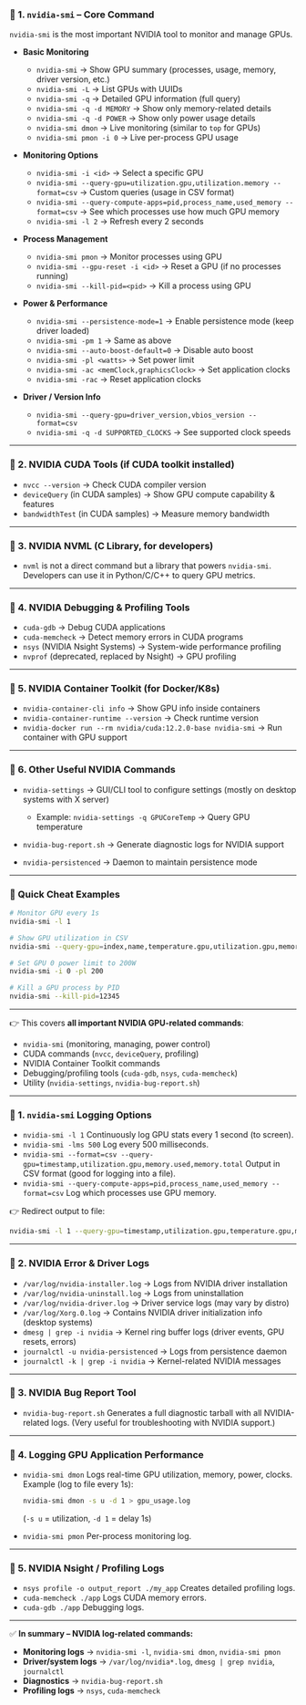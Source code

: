 ### 🔹 1. `nvidia-smi` – Core Command

`nvidia-smi` is the most important NVIDIA tool to monitor and manage GPUs.

* **Basic Monitoring**

  * `nvidia-smi` → Show GPU summary (processes, usage, memory, driver version, etc.)
  * `nvidia-smi -L` → List GPUs with UUIDs
  * `nvidia-smi -q` → Detailed GPU information (full query)
  * `nvidia-smi -q -d MEMORY` → Show only memory-related details
  * `nvidia-smi -q -d POWER` → Show only power usage details
  * `nvidia-smi dmon` → Live monitoring (similar to `top` for GPUs)
  * `nvidia-smi pmon -i 0` → Live per-process GPU usage

* **Monitoring Options**

  * `nvidia-smi -i <id>` → Select a specific GPU
  * `nvidia-smi --query-gpu=utilization.gpu,utilization.memory --format=csv`
    → Custom queries (usage in CSV format)
  * `nvidia-smi --query-compute-apps=pid,process_name,used_memory --format=csv`
    → See which processes use how much GPU memory
  * `nvidia-smi -l 2` → Refresh every 2 seconds

* **Process Management**

  * `nvidia-smi pmon` → Monitor processes using GPU
  * `nvidia-smi --gpu-reset -i <id>` → Reset a GPU (if no processes running)
  * `nvidia-smi --kill-pid=<pid>` → Kill a process using GPU

* **Power & Performance**

  * `nvidia-smi --persistence-mode=1` → Enable persistence mode (keep driver loaded)
  * `nvidia-smi -pm 1` → Same as above
  * `nvidia-smi --auto-boost-default=0` → Disable auto boost
  * `nvidia-smi -pl <watts>` → Set power limit
  * `nvidia-smi -ac <memClock,graphicsClock>` → Set application clocks
  * `nvidia-smi -rac` → Reset application clocks

* **Driver / Version Info**

  * `nvidia-smi --query-gpu=driver_version,vbios_version --format=csv`
  * `nvidia-smi -q -d SUPPORTED_CLOCKS` → See supported clock speeds

---

### 🔹 2. NVIDIA CUDA Tools (if CUDA toolkit installed)

* `nvcc --version` → Check CUDA compiler version
* `deviceQuery` (in CUDA samples) → Show GPU compute capability & features
* `bandwidthTest` (in CUDA samples) → Measure memory bandwidth

---

### 🔹 3. NVIDIA NVML (C Library, for developers)

* `nvml` is not a direct command but a library that powers `nvidia-smi`.
  Developers can use it in Python/C/C++ to query GPU metrics.

---

### 🔹 4. NVIDIA Debugging & Profiling Tools

* `cuda-gdb` → Debug CUDA applications
* `cuda-memcheck` → Detect memory errors in CUDA programs
* `nsys` (NVIDIA Nsight Systems) → System-wide performance profiling
* `nvprof` (deprecated, replaced by Nsight) → GPU profiling

---

### 🔹 5. NVIDIA Container Toolkit (for Docker/K8s)

* `nvidia-container-cli info` → Show GPU info inside containers
* `nvidia-container-runtime --version` → Check runtime version
* `nvidia-docker run --rm nvidia/cuda:12.2.0-base nvidia-smi` → Run container with GPU support

---

### 🔹 6. Other Useful NVIDIA Commands

* `nvidia-settings` → GUI/CLI tool to configure settings (mostly on desktop systems with X server)

  * Example: `nvidia-settings -q GPUCoreTemp` → Query GPU temperature
* `nvidia-bug-report.sh` → Generate diagnostic logs for NVIDIA support
* `nvidia-persistenced` → Daemon to maintain persistence mode

---

### 🔹 Quick Cheat Examples

```bash
# Monitor GPU every 1s
nvidia-smi -l 1

# Show GPU utilization in CSV
nvidia-smi --query-gpu=index,name,temperature.gpu,utilization.gpu,memory.used,memory.total --format=csv

# Set GPU 0 power limit to 200W
nvidia-smi -i 0 -pl 200

# Kill a GPU process by PID
nvidia-smi --kill-pid=12345
```

---

👉 This covers **all important NVIDIA GPU-related commands**:

* `nvidia-smi` (monitoring, managing, power control)
* CUDA commands (`nvcc`, `deviceQuery`, profiling)
* NVIDIA Container Toolkit commands
* Debugging/profiling tools (`cuda-gdb`, `nsys`, `cuda-memcheck`)
* Utility (`nvidia-settings`, `nvidia-bug-report.sh`)

---

### 🔹 1. `nvidia-smi` Logging Options

* `nvidia-smi -l 1`
  Continuously log GPU stats every 1 second (to screen).
* `nvidia-smi -lms 500`
  Log every 500 milliseconds.
* `nvidia-smi --format=csv --query-gpu=timestamp,utilization.gpu,memory.used,memory.total`
  Output in CSV format (good for logging into a file).
* `nvidia-smi --query-compute-apps=pid,process_name,used_memory --format=csv`
  Log which processes use GPU memory.

👉 Redirect output to file:

```bash
nvidia-smi -l 1 --query-gpu=timestamp,utilization.gpu,temperature.gpu,memory.used,memory.total --format=csv > gpu_log.csv
```

---

### 🔹 2. NVIDIA Error & Driver Logs

* `/var/log/nvidia-installer.log` → Logs from NVIDIA driver installation
* `/var/log/nvidia-uninstall.log` → Logs from uninstallation
* `/var/log/nvidia-driver.log` → Driver service logs (may vary by distro)
* `/var/log/Xorg.0.log` → Contains NVIDIA driver initialization info (desktop systems)
* `dmesg | grep -i nvidia` → Kernel ring buffer logs (driver events, GPU resets, errors)
* `journalctl -u nvidia-persistenced` → Logs from persistence daemon
* `journalctl -k | grep -i nvidia` → Kernel-related NVIDIA messages

---

### 🔹 3. NVIDIA Bug Report Tool

* `nvidia-bug-report.sh`
  Generates a full diagnostic tarball with all NVIDIA-related logs.
  (Very useful for troubleshooting with NVIDIA support.)

---

### 🔹 4. Logging GPU Application Performance

* `nvidia-smi dmon`
  Logs real-time GPU utilization, memory, power, clocks.
  Example (log to file every 1s):

  ```bash
  nvidia-smi dmon -s u -d 1 > gpu_usage.log
  ```

  (`-s u` = utilization, `-d 1` = delay 1s)
* `nvidia-smi pmon`
  Per-process monitoring log.

---

### 🔹 5. NVIDIA Nsight / Profiling Logs

* `nsys profile -o output_report ./my_app`
  Creates detailed profiling logs.
* `cuda-memcheck ./app`
  Logs CUDA memory errors.
* `cuda-gdb ./app`
  Debugging logs.

---

✅ **In summary – NVIDIA log-related commands:**

* **Monitoring logs** → `nvidia-smi -l`, `nvidia-smi dmon`, `nvidia-smi pmon`
* **Driver/system logs** → `/var/log/nvidia*.log`, `dmesg | grep nvidia`, `journalctl`
* **Diagnostics** → `nvidia-bug-report.sh`
* **Profiling logs** → `nsys`, `cuda-memcheck`
